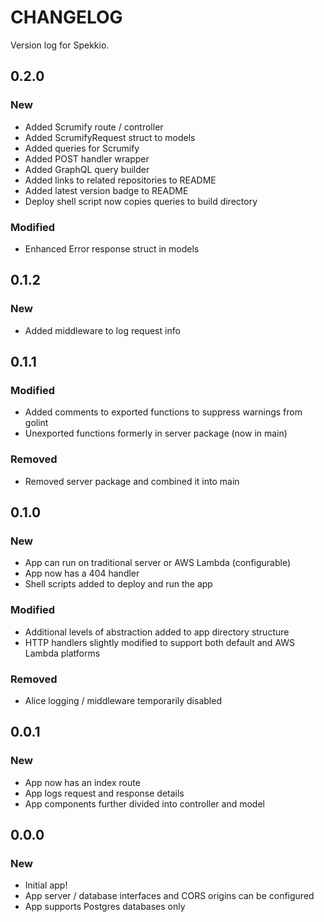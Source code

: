 # CHANGELOG

Version log for Spekkio.

## 0.2.0
### New
- Added Scrumify route / controller
- Added ScrumifyRequest struct to models
- Added queries for Scrumify
- Added POST handler wrapper
- Added GraphQL query builder
- Added links to related repositories to README
- Added latest version badge to README
- Deploy shell script now copies queries to build directory
### Modified
- Enhanced Error response struct in models

## 0.1.2
### New
- Added middleware to log request info

## 0.1.1
### Modified
- Added comments to exported functions to suppress warnings from golint
- Unexported functions formerly in server package (now in main)
### Removed
- Removed server package and combined it into main

## 0.1.0
### New
- App can run on traditional server or AWS Lambda (configurable)
- App now has a 404 handler
- Shell scripts added to deploy and run the app
### Modified
- Additional levels of abstraction added to app directory structure
- HTTP handlers slightly modified to support both default and AWS Lambda platforms
### Removed
- Alice logging / middleware temporarily disabled

## 0.0.1
### New
- App now has an index route
- App logs request and response details
- App components further divided into controller and model

## 0.0.0
### New
- Initial app!
- App server / database interfaces and CORS origins can be configured
- App supports Postgres databases only
